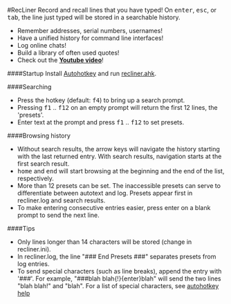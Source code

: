 #RecLiner
Record and recall lines that you have typed! On <kbd>enter</kbd>, <kbd>esc</kbd>, or <kbd>tab</kbd>, the line just typed will be stored in a searchable history.
* Remember addresses, serial numbers, usernames!
* Have a unified history for command line interfaces!
* Log online chats!
* Build a library of often used quotes!
* Check out the **[Youtube video](http://youtu.be/PIzkEBu4754)**!

####Startup
Install [Autohotkey](http://www.autohotkey.com/) and run [recliner.ahk](https://raw.githubusercontent.com/q335r49/RecLiner/master/recliner.ahk).

####Searching
* Press the hotkey (default: <kbd>f4</kbd>) to bring up a search prompt.
* Pressing <kbd>f1</kbd> .. <kbd>f12</kbd> on an empty prompt will return the first 12 lines, the 'presets'.
* Enter text at the prompt and press <kbd>f1</kbd> .. <kbd>f12</kbd> to set presets.

####Browsing history
* Without search results, the arrow keys will navigate the history starting with the last returned entry. With search results, navigation starts at the first search result.
* <kbd>home</kbd> and <kbd>end</kbd> will start browsing at the beginning and the end of the list, respectively.
* More than 12 presets can be set. The inaccessible presets can serve to differentiate between autotext and log. Presets appear first in recliner.log and search results.
* To make entering consecutive entries easier, press enter on a blank prompt to send the next line.

####Tips
* Only lines longer than 14 characters will be stored (change in recliner.ini).
* In recliner.log, the line "### End Presets ###" separates presets from log entries.
* To send special characters (such as line breaks), append the entry with '###'. For example, "###blah blah{!}{enter}blah" will send the two lines "blah blah!" and "blah". For a list of special characters, see [autohotkey help](http://www.autohotkey.com/docs/commands/Send.htm)
